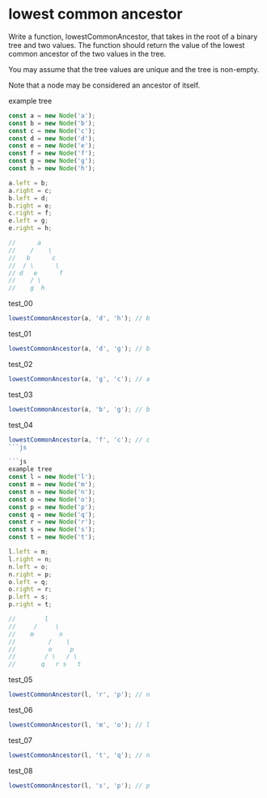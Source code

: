 # lowest common ancestor

Write a function, lowestCommonAncestor, that takes in the root of a binary tree and two values. The function should return the value of the lowest common ancestor of the two values in the tree.

You may assume that the tree values are unique and the tree is non-empty.

Note that a node may be considered an ancestor of itself.

example tree
```js
const a = new Node('a');
const b = new Node('b');
const c = new Node('c');
const d = new Node('d');
const e = new Node('e');
const f = new Node('f');
const g = new Node('g');
const h = new Node('h');

a.left = b;
a.right = c;
b.left = d;
b.right = e;
c.right = f;
e.left = g;
e.right = h;

//      a
//    /    \
//   b      c
//  / \      \
// d   e      f
//    / \
//    g  h
```

test_00
```js
lowestCommonAncestor(a, 'd', 'h'); // b
```

test_01
```js
lowestCommonAncestor(a, 'd', 'g'); // b
```

test_02
```js
lowestCommonAncestor(a, 'g', 'c'); // a
```

test_03
```js
lowestCommonAncestor(a, 'b', 'g'); // b
```

test_04
```js
lowestCommonAncestor(a, 'f', 'c'); // c
```js

```js
example tree
const l = new Node('l');
const m = new Node('m');
const n = new Node('n');
const o = new Node('o');
const p = new Node('p');
const q = new Node('q');
const r = new Node('r');
const s = new Node('s');
const t = new Node('t');

l.left = m;
l.right = n;
n.left = o;
n.right = p;
o.left = q;
o.right = r;
p.left = s;
p.right = t;

//        l
//     /     \
//    m       n
//         /    \
//         o     p
//        / \   / \
//       q   r s   t
```

test_05
```js
lowestCommonAncestor(l, 'r', 'p'); // n
```

test_06
```js
lowestCommonAncestor(l, 'm', 'o'); // l
```

test_07
```js
lowestCommonAncestor(l, 't', 'q'); // n
```

test_08
```js
lowestCommonAncestor(l, 's', 'p'); // p
```
